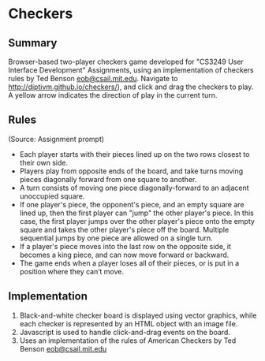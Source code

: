 # Checkers
## Summary
Browser-based two-player checkers game developed for "CS3249 User Interface Development" Assignments, using an implementation of checkers rules by Ted Benson <eob@csail.mit.edu>. Navigate to http://diptivm.github.io/checkers/), and click and drag the checkers to play. A yellow arrow indicates the direction of play in the current turn.
## Rules
(Source: Assignment prompt)
* Each player starts with their pieces lined up on the two rows closest to their own side.
* Players play from opposite ends of the board, and take turns moving pieces diagonally forward from one square to another.
* A turn consists of moving one piece diagonally-forward to an adjacent unoccupied square.
* If one player's piece, the opponent's piece, and an empty square are lined up, then the first player can "jump" the other player's piece. In this case, the first player jumps over the other player's piece onto the empty square and takes the other player's piece off the board. Multiple sequential jumps by one piece are allowed on a single turn.
* If a player's piece moves into the last row on the opposite side, it becomes a king piece, and can now move forward or backward.
* The game ends when a player loses all of their pieces, or is put in a position where they can’t move.
## Implementation
1. Black-and-white checker board is displayed using vector graphics, while each checker is represented by an HTML object with an image file. 
2. Javascript is used to handle click-and-drag events on the board.
3. Uses an implementation of the rules of American Checkers by Ted Benson <eob@csail.mit.edu>



